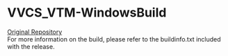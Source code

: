 # VVCS_VTM-WindowsBuild
[Original Repository](https://vcgit.hhi.fraunhofer.de/jvet/VVCSoftware_VTM)  
For more information on the build, please refer to the buildinfo.txt included with the release.
